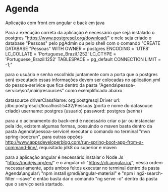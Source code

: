 # Agenda
 Aplicação com front em angular e back em java 
 
 Para a execução correta da aplicação é necessário que seja instalado o postgres "https://www.postgresql.org/download/" e nele seja criado o database "Pessoas" pelo pgAdmin ou pelo shell com o
 comando "CREATE DATABASE "Pessoas"
          WITH 
          OWNER = postgres
          ENCODING = 'UTF8'
          LC_COLLATE = 'Portuguese_Brazil.1252'
          LC_CTYPE = 'Portuguese_Brazil.1252'
          TABLESPACE = pg_default
          CONNECTION LIMIT = -1;"
          
para o usuário e senha escolhido juntamente com a porta que o postgres será executado essas informações devem ser colocadas no aplication.yml do pessoa-serivice que fica dentro da pasta "Agenda\pessoa-service\src\main\resources" como exemplificado abaixo  

   datasource
    driverClassName: org.postgresql.Driver
    url: jdbc:postgresql://localhost:5432/Pessoas (porta e nome do datasouce criado)
    username: postgres (usuario)
    password: postgres (senha)
    
para a o acionamento do back-end é necessário criar o jar ou instanciar pela ide, existem algumas formas, possuindo o maven basta dentro da pasta Agenda\pessoa-service\ executar o comando no terminal "mvn spring-boot:run", para outras opções http://www.appsdeveloperblog.com/run-spring-boot-app-from-a-command-line/, requisitado jdk8 ou superior e maven

para a aplicação angular é necessário instalar o Node Js "https://nodejs.org/en/" e o angular cli "https://cli.angular.io/", nessa ordem necessariamente, após ambos feitos executar no terminal dentro da pasta Agenda\angular\ "npm install @mdi/angular-material" e "npm i ng2-search-filter --save" e então basta dar o comando "ng serve -o" dentro da pasta que o serviço será startado.
 
 
